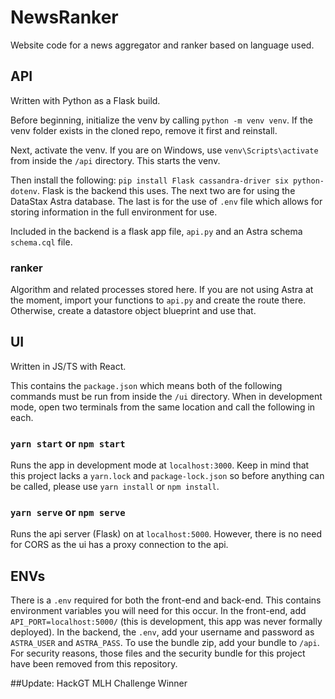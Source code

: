 # NewsRanker
Website code for a news aggregator and ranker based on language used.

## API
Written with Python as a Flask build.

Before beginning, initialize the venv by calling `python -m venv venv`. If the venv folder exists in the cloned repo, remove it first and reinstall.

Next, activate the venv. If you are on Windows, use `venv\Scripts\activate` from inside the `/api` directory. This starts the venv.

Then install the following: `pip install Flask cassandra-driver six python-dotenv`. Flask is the backend this uses. The next two are for using the DataStax Astra database. The last is for the use of `.env` file which allows for storing information in the full environment for use.

Included in the backend is a flask app file, `api.py` and an Astra schema `schema.cql` file.

### ranker
Algorithm and related processes stored here. If you are not using Astra at the moment, import your functions to `api.py` and create the route there. Otherwise, create a datastore object blueprint and use that.

## UI
Written in JS/TS with React.

This contains the `package.json` which means both of the following commands must be run from inside the `/ui` directory. When in development mode, open two terminals from the same location and call the following in each.

### `yarn start` or `npm start`
Runs the app in development mode at `localhost:3000`. Keep in mind that this project lacks a `yarn.lock` and `package-lock.json` so before anything can be called, please use `yarn install` or `npm install`.

### `yarn serve` or `npm serve`
Runs the api server (Flask) on at `localhost:5000`. However, there is no need for CORS as the ui has a proxy connection to the api.

## ENVs
There is a `.env` required for both the front-end and back-end. This contains environment variables you will need for this occur. In the front-end, add `API_PORT=localhost:5000/` (this is development, this app was never formally deployed). In the backend, the `.env`, add your username and password as `ASTRA_USER` and `ASTRA_PASS`. To use the bundle zip, add your bundle to `/api`. For security reasons, those files and the security bundle for this project have been removed from this repository.


##Update: HackGT MLH Challenge Winner
